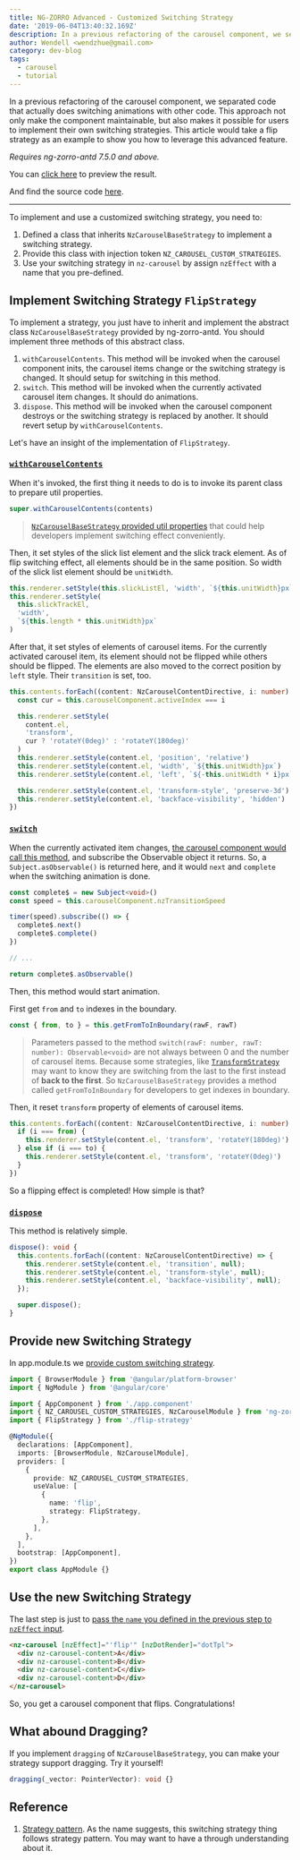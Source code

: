 ```yaml
---
title: NG-ZORRO Advanced - Customized Switching Strategy
date: '2019-06-04T13:40:32.169Z'
description: In a previous refactoring of the carousel component, we separated code that actually does switching animations with other code. This approach not only make the component maintainable, but also makes it possible for users to implement their own switching strategies. This article would take a flip strategy as an example to show you how to leverage this advanced feature.
author: Wendell <wendzhue@gmail.com>
category: dev-blog
tags:
  - carousel
  - tutorial
---
```


In a previous refactoring of the carousel component, we separated code that actually does switching animations with other code. This approach not only make the component maintainable, but also makes it possible for users to implement their own switching strategies. This article would take a flip strategy as an example to show you how to leverage this advanced feature.

_Requires ng-zorro-antd 7.5.0 and above._

You can [click here](https://flip-strategy-for-ng-zorro-antd.wendellhu.now.sh/) to preview the result.

And find the source code [here](https://github.com/wendzhue/flip-strategy-for-ng-zorro-antd).

---

To implement and use a customized switching strategy, you need to:

1. Defined a class that inherits `NzCarouselBaseStrategy` to implement a switching strategy.
2. Provide this class with injection token `NZ_CAROUSEL_CUSTOM_STRATEGIES`.
3. Use your switching strategy in `nz-carousel` by assign `nzEffect` with a name that you pre-defined.

## Implement Switching Strategy `FlipStrategy`

To implement a strategy, you just have to inherit and implement the abstract class `NzCarouselBaseStrategy` provided by ng-zorro-antd. You should implement three methods of this abstract class.

1. `withCarouselContents`. This method will be invoked when the carousel component inits, the carousel items change or the switching strategy is changed. It should setup for switching in this method.
2. `switch`. This method will be invoked when the currently activated carousel item changes. It should do animations.
3. `dispose`. This method will be invoked when the carousel component destroys or the switching strategy is replaced by another. It should revert setup by `withCarouselContents`.

Let's have an insight of the implementation of `FlipStrategy`.

### [`withCarouselContents`](https://github.com/wendzhue/flip-strategy-for-ng-zorro-antd/blob/f2ce7856b3f350b58d637b8ffde8a52e3aeeba72/src/app/flip-strategy.ts%23L9-L52)

When it's invoked, the first thing it needs to do is to invoke its parent class to prepare util properties.

```ts
super.withCarouselContents(contents)
```

> [`NzCarouselBaseStrategy` provided util properties](https://github.com/NG-ZORRO/ng-zorro-antd/blob/master/components/carousel/strategies/base-strategy.ts) that could help developers implement switching effect conveniently.

Then, it set styles of the slick list element and the slick track element. As of flip switching effect, all elements should be in the same position. So width of the slick list element should be `unitWidth`.

```ts
this.renderer.setStyle(this.slickListEl, 'width', `${this.unitWidth}px`)
this.renderer.setStyle(
  this.slickTrackEl,
  'width',
  `${this.length * this.unitWidth}px`
)
```

After that, it set styles of elements of carousel items. For the currently activated carousel item, its element should not be flipped while others should be flipped. The elements are also moved to the correct position by `left` style. Their `transition` is set, too.

```ts
this.contents.forEach((content: NzCarouselContentDirective, i: number) => {
  const cur = this.carouselComponent.activeIndex === i

  this.renderer.setStyle(
    content.el,
    'transform',
    cur ? 'rotateY(0deg)' : 'rotateY(180deg)'
  )
  this.renderer.setStyle(content.el, 'position', 'relative')
  this.renderer.setStyle(content.el, 'width', `${this.unitWidth}px`)
  this.renderer.setStyle(content.el, 'left', `${-this.unitWidth * i}px`)

  this.renderer.setStyle(content.el, 'transform-style', 'preserve-3d')
  this.renderer.setStyle(content.el, 'backface-visibility', 'hidden')
})
```

### [`switch`](https://github.com/wendzhue/flip-strategy-for-ng-zorro-antd/blob/fb5da19e330d3290bc55dc080f0847f35d932dd3/src/app/flip-strategy.ts#L54-L77)

When the currently activated item changes, [the carousel component would call this method](https://github.com/NG-ZORRO/ng-zorro-antd/blob/c6e1439ffdaeddeabaa26b2c3463a9372cff8014/components/carousel/nz-carousel.component.ts#L256-L260), and subscribe the Observable object it returns. So, a `Subject.asObservable()` is returned here, and it would `next` and `complete` when the switching animation is done.

```ts
const complete$ = new Subject<void>()
const speed = this.carouselComponent.nzTransitionSpeed

timer(speed).subscribe(() => {
  complete$.next()
  complete$.complete()
})

// ...

return complete$.asObservable()
```

Then, this method would start animation.

First get `from` and `to` indexes in the boundary.

```ts
const { from, to } = this.getFromToInBoundary(rawF, rawT)
```

> Parameters passed to the method `switch(rawF: number, rawT: number): Observable<void>` are not always between 0 and the number of carousel items. Because some strategies, like [`TransformStrategy`](https://github.com/NG-ZORRO/ng-zorro-antd/blob/master/components/carousel/strategies/transform-strategy.ts) may want to know they are switching from the last to the first instead of **back to the first**. So `NzCarouselBaseStrategy` provides a method called `getFromToInBoundary` for developers to get indexes in boundary.

Then, it reset `transform` property of elements of carousel items.

```ts
this.contents.forEach((content: NzCarouselContentDirective, i: number) => {
  if (i === from) {
    this.renderer.setStyle(content.el, 'transform', 'rotateY(180deg)')
  } else if (i === to) {
    this.renderer.setStyle(content.el, 'transform', 'rotateY(0deg)')
  }
})
```

So a flipping effect is completed! How simple is that?

### [`dispose`](https://github.com/wendzhue/flip-strategy-for-ng-zorro-antd/blob/fb5da19e330d3290bc55dc080f0847f35d932dd3/src/app/flip-strategy.ts#L79-L87)

This method is relatively simple.

```ts
dispose(): void {
  this.contents.forEach((content: NzCarouselContentDirective) => {
    this.renderer.setStyle(content.el, 'transition', null);
    this.renderer.setStyle(content.el, 'transform-style', null);
    this.renderer.setStyle(content.el, 'backface-visibility', null);
  });

  super.dispose();
}
```

## Provide new Switching Strategy

In app.module.ts we [provide custom switching strategy](https://github.com/wendzhue/flip-strategy-for-ng-zorro-antd/blob/fb5da19e330d3290bc55dc080f0847f35d932dd3/src/app/app.module.ts#L12-L20).

```ts
import { BrowserModule } from '@angular/platform-browser'
import { NgModule } from '@angular/core'

import { AppComponent } from './app.component'
import { NZ_CAROUSEL_CUSTOM_STRATEGIES, NzCarouselModule } from 'ng-zorro-antd'
import { FlipStrategy } from './flip-strategy'

@NgModule({
  declarations: [AppComponent],
  imports: [BrowserModule, NzCarouselModule],
  providers: [
    {
      provide: NZ_CAROUSEL_CUSTOM_STRATEGIES,
      useValue: [
        {
          name: 'flip',
          strategy: FlipStrategy,
        },
      ],
    },
  ],
  bootstrap: [AppComponent],
})
export class AppModule {}
```

## Use the new Switching Strategy

The last step is just to [pass the `name` you defined in the previous step to `nzEffect` input](https://github.com/wendzhue/flip-strategy-for-ng-zorro-antd/blob/fb5da19e330d3290bc55dc080f0847f35d932dd3/src/app/app.component.html#L9).

```html
<nz-carousel [nzEffect]="'flip'" [nzDotRender]="dotTpl">
  <div nz-carousel-content>A</div>
  <div nz-carousel-content>B</div>
  <div nz-carousel-content>C</div>
  <div nz-carousel-content>D</div>
</nz-carousel>
```

So, you get a carousel component that flips. Congratulations!

## What abound Dragging?

If you implement `dragging` of `NzCarouselBaseStrategy`, you can make your strategy support dragging. Try it yourself!

```ts
dragging(_vector: PointerVector): void {}
```

## Reference

1. [Strategy pattern](https://en.wikipedia.org/wiki/Strategy_pattern). As the name suggests, this switching strategy thing follows strategy pattern. You may want to have a through understanding about it.
